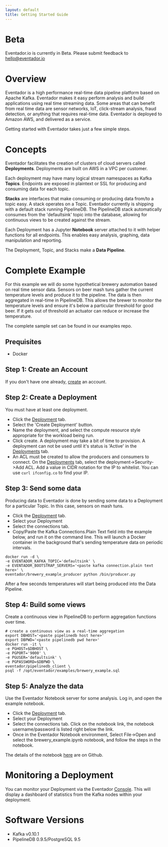```yaml
---
layout: default
title: Getting Started Guide
---
```


# Beta

Eventador.io is currently in Beta. Please submit feedback to [hello@eventador.io](mailto:hello@eventador.io)

# Overview

Eventador is a high performance real-time data pipeline platform based on Apache Kafka. Eventador makes it easy perform analysis and build applications using real time streaming data. Some areas that can benefit from real time data are sensor networks, IoT, click-stream analysis, fraud detection, or anything that requires real-time data. Eventador is deployed to Amazon AWS, and delivered as a service.

Getting started with Eventador takes just a few simple steps.

# Concepts

Eventador facilitates the creation of clusters of cloud servers called **Deployments**. Deployments are built on AWS in a VPC per customer.

Each deployment may have many logical stream namespaces as Kafka **Topics**. Endpoints are exposed in plaintext or SSL for producing and consuming data for each topic.

**Stacks** are interfaces that make consuming or producing data from/to a topic easy. A stack operates on a Topic. Eventador currently is shipping with a default stack running PipelineDB. The PipelineDB stack automatically consumes from the 'defaultsink' topic into the database, allowing for continuous views to be created against the stream.

Each Deployment has a Jupyter **Notebook** server attached to it with helper functions for all endpoints. This enables easy analysis, graphing, data manipulation and reporting.

The Deployment, Topic, and Stacks make a **Data Pipeline**.

# Complete Example

For this example we will do some hypothetical brewery automation based on real time sensor data. Sensors on beer mash tuns gather the current temperature levels and produce it to the pipeline. The data is then aggregated in real-time in PipelineDB. This allows the brewer to monitor the temperature levels and ensure it's below a particular threshold for good beer. If it gets out of threshold an actuator can reduce or increase the temperature.

The complete sample set can be found in our examples repo.

## Prequisites

- Docker

## Step 1: Create an Account

If you don't have one already, [create](http://console.eventador.io/register) an account.

## Step 2: Create a Deployment

You must have at least one deployment.

- Click the [Deployment](http://console.eventador.io/deployments) tab.
- Select the 'Create Deployment' button.
- Name the deployment, and select the compute resource style appropriate for the workload being run.
- Click create. A deployment may take a bit of time to provision. A deployment can not be used until it's status is 'Active' in the [Deployments](http://console.eventador.io/deployments) tab.
- An ACL must be created to allow the producers and consumers to connect. On the [Deployments](http://console.eventador.io/deployments) tab, select the deployment->Security->Add ACL. Add a value in CIDR notation for the IP to whitelist. You can use ```curl ifconfig.co``` to find your IP.

## Step 3: Send some data

Producing data to Eventador is done by sending some data to a Deployment for a particular Topic. In this case, sensors on mash tuns.

- Click the [Deployment](http://console.eventador.io/deployments) tab.
- Select your Deployment
- Select the connections tab.
- Copy/Paste the Kafka Connections.Plain Text field into the example below, and run it on the command line. This will launch a Docker container in the background that's sending temperature data on periodic intervals.

```
docker run -d \
-e EVENTADOR_KAFKA_TOPIC='defaultsink' \
-e EVENTADOR_BOOTSTRAP_SERVERS='<paste kafka connection.plain text here>' \
eventador/brewery_example_producer python /bin/producer.py
```

After a few seconds temperatures will start being produced into the Data Pipeline.

## Step 4: Build some views

Create a continuous view in PipelineDB to perform aggregation functions over time.

```
# create a continuous view as a real-time aggregation
export DBHOST='<paste pipelinedb host here>'
export DBPWD='<paste pipelinedb pwd here>'
docker run -it \
-e PGHOST=$DBHOST \
-e PGPORT='9000' \
-e PGUSER='defaultsink' \
-e PGPASSWORD=$DBPWD \
eventador/pipelinedb_client \
psql -f /opt/eventador/examples/brewery_example.sql
```

## Step 5: Analyze the data

 Use the Eventador Notebook server for some analysis. Log in, and open the example notebook.

 - Click the [Deployment](http://console.eventador.io/deployments) tab.
 - Select your Deployment
 - Select the connections tab. Click on the notebook link, the notebook username/password is listed right below the link.
- Once in the Eventador Notebook environment, Select File->Open and select the brewery_example.ipynb notebook, and follow the steps in the notebook.

The details of the notebook [here](https://github.com/Eventador/examples/blob/master/notebooks/Brewery%2BExample.ipynb) are on Github.

# Monitoring a Deployment

You can monitor your Deployment via the Eventador [Console](http://console.eventador.io/). This will display a dashboard of statistics from the Kafka nodes within your deployment.

# Software Versions
- Kafka v0.10.1
- PipelineDB 0.9.5/PostgreSQL 9.5
